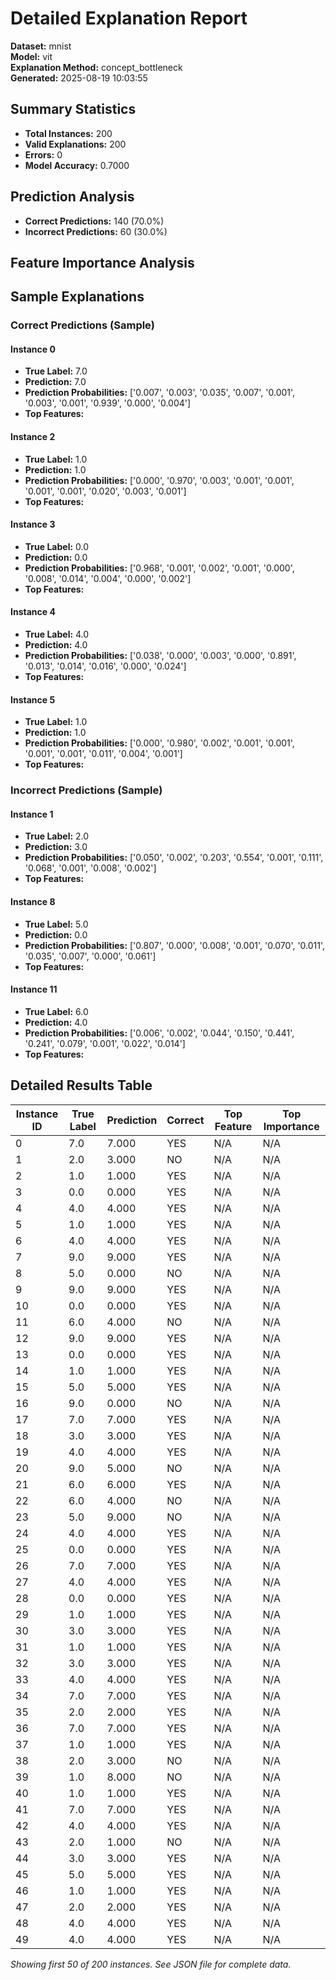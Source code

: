 # Detailed Explanation Report

**Dataset:** mnist  
**Model:** vit  
**Explanation Method:** concept_bottleneck  
**Generated:** 2025-08-19 10:03:55  

## Summary Statistics

- **Total Instances:** 200
- **Valid Explanations:** 200
- **Errors:** 0
- **Model Accuracy:** 0.7000

## Prediction Analysis

- **Correct Predictions:** 140 (70.0%)
- **Incorrect Predictions:** 60 (30.0%)

## Feature Importance Analysis

## Sample Explanations

### Correct Predictions (Sample)

#### Instance 0

- **True Label:** 7.0
- **Prediction:** 7.0
- **Prediction Probabilities:** ['0.007', '0.003', '0.035', '0.007', '0.001', '0.003', '0.001', '0.939', '0.000', '0.004']
- **Top Features:**

#### Instance 2

- **True Label:** 1.0
- **Prediction:** 1.0
- **Prediction Probabilities:** ['0.000', '0.970', '0.003', '0.001', '0.001', '0.001', '0.001', '0.020', '0.003', '0.001']
- **Top Features:**

#### Instance 3

- **True Label:** 0.0
- **Prediction:** 0.0
- **Prediction Probabilities:** ['0.968', '0.001', '0.002', '0.001', '0.000', '0.008', '0.014', '0.004', '0.000', '0.002']
- **Top Features:**

#### Instance 4

- **True Label:** 4.0
- **Prediction:** 4.0
- **Prediction Probabilities:** ['0.038', '0.000', '0.003', '0.000', '0.891', '0.013', '0.014', '0.016', '0.000', '0.024']
- **Top Features:**

#### Instance 5

- **True Label:** 1.0
- **Prediction:** 1.0
- **Prediction Probabilities:** ['0.000', '0.980', '0.002', '0.001', '0.001', '0.001', '0.001', '0.011', '0.004', '0.001']
- **Top Features:**

### Incorrect Predictions (Sample)

#### Instance 1

- **True Label:** 2.0
- **Prediction:** 3.0
- **Prediction Probabilities:** ['0.050', '0.002', '0.203', '0.554', '0.001', '0.111', '0.068', '0.001', '0.008', '0.002']
- **Top Features:**

#### Instance 8

- **True Label:** 5.0
- **Prediction:** 0.0
- **Prediction Probabilities:** ['0.807', '0.000', '0.008', '0.001', '0.070', '0.011', '0.035', '0.007', '0.000', '0.061']
- **Top Features:**

#### Instance 11

- **True Label:** 6.0
- **Prediction:** 4.0
- **Prediction Probabilities:** ['0.006', '0.002', '0.044', '0.150', '0.441', '0.241', '0.079', '0.001', '0.022', '0.014']
- **Top Features:**

## Detailed Results Table

| Instance ID | True Label | Prediction | Correct | Top Feature | Top Importance |
|-------------|------------|------------|---------|-------------|----------------|
| 0 | 7.0 | 7.000 | YES | N/A | N/A |
| 1 | 2.0 | 3.000 | NO | N/A | N/A |
| 2 | 1.0 | 1.000 | YES | N/A | N/A |
| 3 | 0.0 | 0.000 | YES | N/A | N/A |
| 4 | 4.0 | 4.000 | YES | N/A | N/A |
| 5 | 1.0 | 1.000 | YES | N/A | N/A |
| 6 | 4.0 | 4.000 | YES | N/A | N/A |
| 7 | 9.0 | 9.000 | YES | N/A | N/A |
| 8 | 5.0 | 0.000 | NO | N/A | N/A |
| 9 | 9.0 | 9.000 | YES | N/A | N/A |
| 10 | 0.0 | 0.000 | YES | N/A | N/A |
| 11 | 6.0 | 4.000 | NO | N/A | N/A |
| 12 | 9.0 | 9.000 | YES | N/A | N/A |
| 13 | 0.0 | 0.000 | YES | N/A | N/A |
| 14 | 1.0 | 1.000 | YES | N/A | N/A |
| 15 | 5.0 | 5.000 | YES | N/A | N/A |
| 16 | 9.0 | 0.000 | NO | N/A | N/A |
| 17 | 7.0 | 7.000 | YES | N/A | N/A |
| 18 | 3.0 | 3.000 | YES | N/A | N/A |
| 19 | 4.0 | 4.000 | YES | N/A | N/A |
| 20 | 9.0 | 5.000 | NO | N/A | N/A |
| 21 | 6.0 | 6.000 | YES | N/A | N/A |
| 22 | 6.0 | 4.000 | NO | N/A | N/A |
| 23 | 5.0 | 9.000 | NO | N/A | N/A |
| 24 | 4.0 | 4.000 | YES | N/A | N/A |
| 25 | 0.0 | 0.000 | YES | N/A | N/A |
| 26 | 7.0 | 7.000 | YES | N/A | N/A |
| 27 | 4.0 | 4.000 | YES | N/A | N/A |
| 28 | 0.0 | 0.000 | YES | N/A | N/A |
| 29 | 1.0 | 1.000 | YES | N/A | N/A |
| 30 | 3.0 | 3.000 | YES | N/A | N/A |
| 31 | 1.0 | 1.000 | YES | N/A | N/A |
| 32 | 3.0 | 3.000 | YES | N/A | N/A |
| 33 | 4.0 | 4.000 | YES | N/A | N/A |
| 34 | 7.0 | 7.000 | YES | N/A | N/A |
| 35 | 2.0 | 2.000 | YES | N/A | N/A |
| 36 | 7.0 | 7.000 | YES | N/A | N/A |
| 37 | 1.0 | 1.000 | YES | N/A | N/A |
| 38 | 2.0 | 3.000 | NO | N/A | N/A |
| 39 | 1.0 | 8.000 | NO | N/A | N/A |
| 40 | 1.0 | 1.000 | YES | N/A | N/A |
| 41 | 7.0 | 7.000 | YES | N/A | N/A |
| 42 | 4.0 | 4.000 | YES | N/A | N/A |
| 43 | 2.0 | 1.000 | NO | N/A | N/A |
| 44 | 3.0 | 3.000 | YES | N/A | N/A |
| 45 | 5.0 | 5.000 | YES | N/A | N/A |
| 46 | 1.0 | 1.000 | YES | N/A | N/A |
| 47 | 2.0 | 2.000 | YES | N/A | N/A |
| 48 | 4.0 | 4.000 | YES | N/A | N/A |
| 49 | 4.0 | 4.000 | YES | N/A | N/A |

*Showing first 50 of 200 instances. See JSON file for complete data.*
